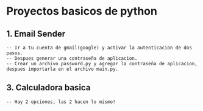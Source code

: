 # Proyectos basicos de python

## 1. Email Sender

    -- Ir a tu cuenta de gmail(google) y activar la autenticacion de dos pasos.
    -- Despues generar una contraseña de aplicacion.
    -- Crear un archivo password.py y agregar la contraseña de aplicacion, despues importarla en el archivo main.py.

## 3. Calculadora basica

    -- Hay 2 opciones, las 2 hacen lo mismo!

